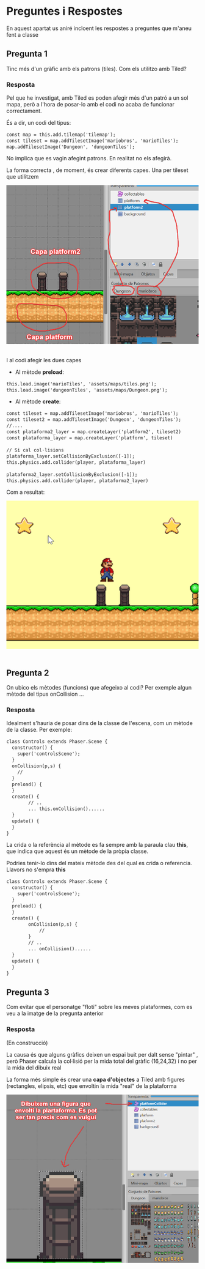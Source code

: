 # Preguntes i Respostes 

En aquest apartat us aniré incloent les respostes a preguntes que m'aneu fent a classe

## Pregunta 1

Tinc més d'un gràfic amb els patrons (tiles). Com els utilitzo amb Tiled?

### Resposta

Pel que he investigat, amb Tiled es poden afegir més d'un patró a un sol mapa, però a l'hora de posar-lo amb el codi no acaba de funcionar correctament. 

És a dir, un codi del tipus:

```
const map = this.add.tilemap('tilemap');
const tileset = map.addTilesetImage('mariobros', 'marioTiles');
map.addTilesetImage('Dungeon', 'dungeonTiles');
```

No implica que es vagin afegint patrons. En realitat no els afegirà.

La forma correcta , de moment, és crear diferents capes. Una per tileset que utilitzem

<img src="assets/documentacio/duescapes.png" alt="Dues capes" /><br/><br/>

I al codi afegir les dues capes

- Al mètode **preload**:

```
this.load.image('marioTiles', 'assets/maps/tiles.png');
this.load.image('dungeonTiles', 'assets/maps/Dungeon.png');
```
- Al mètode **create**:

```
const tileset = map.addTilesetImage('mariobros', 'marioTiles');
const tileset2 = map.addTilesetImage('Dungeon', 'dungeonTiles');
//....
const plataforma2_layer = map.createLayer('platform2', tileset2)
const plataforma_layer = map.createLayer('platform', tileset)

// Si cal col·lisions
plataforma_layer.setCollisionByExclusion([-1]);
this.physics.add.collider(player, plataforma_layer)
    
plataforma2_layer.setCollisionByExclusion([-1]);
this.physics.add.collider(player, plataforma2_layer)
```

Com a resultat:

<img src="assets/documentacio/resultatdostiles.png" alt="Dos tiles" /><br/><br/>

## Pregunta 2

On ubico els mètodes (funcions) que afegeixo al codi?  Per exemple algun mètode del tipus onCollision ...

### Resposta

Idealment s'hauria de posar dins de la classe de l'escena, com un mètode de la classe. Per exemple:

```
class Controls extends Phaser.Scene {
  constructor() {
    super('controlsScene');
  }
  onCollision(p,s) {
    //
  }
  preload() {
  }
  create() {
        // ..
        ... this.onCollision()......
  }
  update() {
  }
}

```
La crida o la referència al mètode es fa sempre amb la paraula clau **this**, que indica que aquest és un mètode de la pròpia classe.

Podries tenir-lo dins del mateix mètode des del qual es crida o referencia. Llavors no s'empra **this**

```
class Controls extends Phaser.Scene {
  constructor() {
    super('controlsScene');
  }
  preload() {
  }
  create() {
        onCollision(p,s) {
            //
        }
        // ..
        ... onCollision()......
  }
  update() {
  }
}
```

## Pregunta 3

Com evitar que el personatge "floti" sobre les meves plataformes, com es veu a la imatge de la pregunta anterior

### Resposta

(En construcció)

La causa és que alguns gràfics deixen un espai buit per dalt sense "pintar" , però Phaser calcula la col·lisió per la mida total del gràfic (16,24,32) i no per la mida del dibuix real

La forma més simple és crear una **capa d'objectes** a Tiled amb figures (rectangles, elipsis, etc)  que envoltin la mida "real" de la plataforma

<img src="assets/documentacio/colliderplatform.png" alt="Dos tiles" /><br/><br/>

